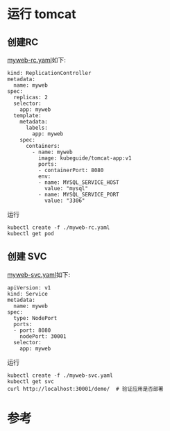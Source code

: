 # 运行 tomcat
## 创建RC
[myweb-rc.yaml](./myweb-rc.yaml)如下:
```
kind: ReplicationController
metadata:
  name: myweb
spec:
  replicas: 2
  selector:
    app: myweb
  template:
    metadata:
      labels:
        app: myweb
    spec:
      containers:
        - name: myweb
          image: kubeguide/tomcat-app:v1
          ports:
          - containerPort: 8080
          env:
          - name: MYSQL_SERVICE_HOST
            value: "mysql"
          - name: MYSQL_SERVICE_PORT
            value: "3306"      
```

运行
```
kubectl create -f ./myweb-rc.yaml 
kubectl get pod
```

## 创建 SVC
[myweb-svc.yaml](./myweb-svc.yaml)如下:
```
apiVersion: v1
kind: Service
metadata:
  name: myweb
spec:
  type: NodePort
  ports:
  - port: 8080
    nodePort: 30001
  selector:
    app: myweb
```

运行
```
kubectl create -f ./myweb-svc.yaml 
kubectl get svc
curl http://localhost:30001/demo/  # 验证应用是否部署
```

# 参考
